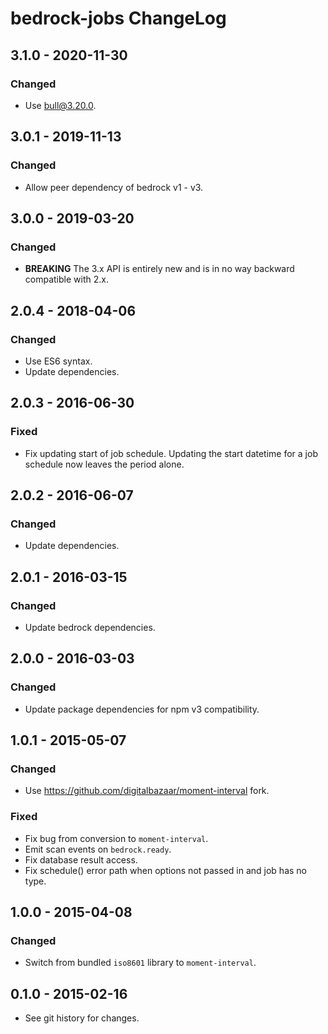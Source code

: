 # bedrock-jobs ChangeLog

## 3.1.0 - 2020-11-30

### Changed
- Use bull@3.20.0.

## 3.0.1 - 2019-11-13

### Changed
- Allow peer dependency of bedrock v1 - v3.

## 3.0.0 - 2019-03-20

### Changed
- **BREAKING** The 3.x API is entirely new and is in no way backward compatible
  with 2.x.

## 2.0.4 - 2018-04-06

### Changed
- Use ES6 syntax.
- Update dependencies.

## 2.0.3 - 2016-06-30

### Fixed
- Fix updating start of job schedule. Updating the start datetime
  for a job schedule now leaves the period alone.

## 2.0.2 - 2016-06-07

### Changed
- Update dependencies.

## 2.0.1 - 2016-03-15

### Changed
- Update bedrock dependencies.

## 2.0.0 - 2016-03-03

### Changed
- Update package dependencies for npm v3 compatibility.

## 1.0.1 - 2015-05-07

### Changed
- Use https://github.com/digitalbazaar/moment-interval fork.

### Fixed
- Fix bug from conversion to `moment-interval`.
- Emit scan events on `bedrock.ready`.
- Fix database result access.
- Fix schedule() error path when options not passed in and job has no type.

## 1.0.0 - 2015-04-08

### Changed
- Switch from bundled `iso8601` library to `moment-interval`.

## 0.1.0 - 2015-02-16

- See git history for changes.
